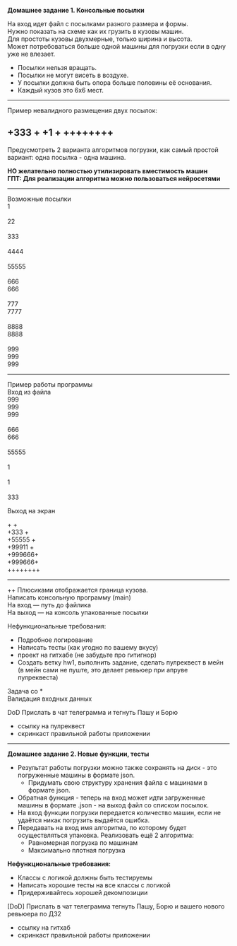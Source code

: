 **Домашнее задание 1. Консольные посылки**

На вход идет файл с посылками разного размера и формы.\
Нужно показать на схеме как их грузить в кузовы машин.\
Для простоты кузовы двухмерные, только ширина и высота.\
Может потребоваться больше одной машины для погрузки если в одну уже не влезает.

* Посылки нельзя вращать.
* Посылки не могут висеть в воздухе.
* У посылки должна быть опора больше половины её основания.
* Каждый кузов это 6x6 мест.
---
Пример невалидного размещения двух посылок:

+333   +
+1     +
++++++++
---
Предусмотреть 2 варианта алгоритмов погрузки, как самый простой вариант: одна посылка - одна машина.

**НО желательно полностью утилизировать вместимость машин\
ГПТ: Для реализации алгоритма можно пользоваться нейросетями**

---
Возможные посылки\
1\
\
22\
\
333\
\
4444\
\
55555\
\
666\
666\
\
777\
7777\
\
8888\
8888\
\
999\
999\
999

---

Пример работы программы\
Вход из файла\
999\
999\
999\
\
666\
666\
\
55555\
\
1\
\
1\
\
333

Выход на экран

\+      \+\
+333   +\
+55555 +\
+99911 +\
+999666+\
+999666+\
\++++++++

---

\+\+ Плюсиками отображается граница кузова.\
Написать консольную программу (main)\
На вход — путь до файлика\
На выход — на консоль упакованные посылки

Нефункциональные требования:
* Подробное логирование
* Написать тесты (как угодно по вашему вкусу)
* проект на гитхабе (не забудьте про гитигнор)
* Создать ветку hw1, выполнить задание, сделать пулреквест в мейн (в мейн сами не пуште, это делает ревьюер при апруве пулреквеста)

Задача со *\
Валидация входных данных

DoD Прислать в чат телеграмма и тегнуть Пашу и Борю
* ссылку на пулреквест
* скринкаст правильной работы приложении

---

**Домашнее задание 2. Новые функции, тесты**
* Результат работы погрузки можно также сохранять на диск - это погруженные машины в формате json.
  * Придумать свою структуру хранения файла с машинами в формате json.
* Обратная функция - теперь на вход может идти загруженные машины в формате .json - на выход файл со списком посылок.
* На вход функции погрузки передается количество машин, если не удаётся никак погрузить выдаётся ошибка.
* Передавать на вход имя алгоритма, по которому будет осуществляться упаковка. Реализовать ещё 2 алгоритма:
  * Равномерная погрузка по машинам
  * Максимально плотная погрузка

**Нефункциональные требования:**
* Классы с логикой должны быть тестируемы
* Написать хорошие тесты на все классы с логикой
* Придерживайтесь хорошей декомпозиции

[DoD] Прислать в чат телеграмма тегнуть Пашу, Борю и вашего нового ревьюера по ДЗ2
* ссылку на гитхаб
* скринкаст правильной работы приложении
